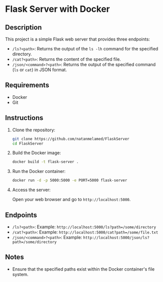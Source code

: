 # Flask Server with Docker

## Description

This project is a simple Flask web server that provides three endpoints:
- `/ls?<path>`: Returns the output of the `ls -lh` command for the specified directory.
- `/cat?<path>`: Returns the content of the specified file.
- `/json/<command>?<path>`: Returns the output of the specified command (`ls` or `cat`) in JSON format.

## Requirements

- Docker
- Git

## Instructions

1. Clone the repository:

    ```bash
    git clone https://github.com/natanmelamed/FlaskServer
    cd FlaskServer
    ```

2. Build the Docker image:

    ```bash
    docker build -t flask-server .
    ```

3. Run the Docker container:

    ```bash
    docker run -d -p 5000:5000 -e PORT=5000 flask-server
    ```

4. Access the server:

    Open your web browser and go to `http://localhost:5000`.

## Endpoints

- `/ls?<path>`: Example: `http://localhost:5000/ls?path=/some/directory`
- `/cat?<path>`: Example: `http://localhost:5000/cat?path=/some/file.txt`
- `/json/<command>?<path>`: Example: `http://localhost:5000/json/ls?path=/some/directory`

## Notes

- Ensure that the specified paths exist within the Docker container's file system.
